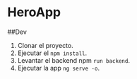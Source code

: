 # HeroApp

##Dev

1. Clonar el proyecto.
2. Ejecutar el ```npm install```.
3. Levantar el backend npm ```run backend```.
4. Ejecutar la app ```ng serve -o```.
